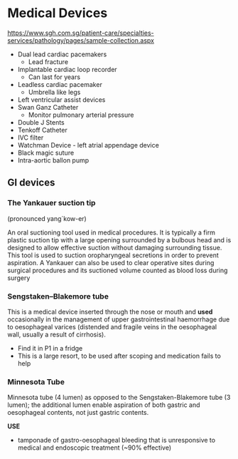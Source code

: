 # Medical Devices 

https://www.sgh.com.sg/patient-care/specialties-services/pathology/pages/sample-collection.aspx





- Dual lead cardiac pacemakers
  - Lead fracture
- Implantable cardiac loop recorder
  - Can last for years
- Leadless cardiac pacemaker
  - Umbrella like legs
- Left ventricular assist devices
- Swan Ganz Catheter
  - Monitor pulmonary arterial pressure
- Double J Stents
- Tenkoff Catheter
- IVC filter
- Watchman Device - left atrial appendage device
- Black magic suture
- Intra-aortic ballon pump



## GI devices

### The **Yankauer suction tip** 

(pronounced yang´kow-er)

An oral suctioning tool used in medical procedures. It is typically a firm plastic suction tip with a large opening surrounded by a bulbous head and is designed to allow effective suction without damaging surrounding tissue. This tool is used to suction oropharyngeal secretions in order to prevent aspiration. A Yankauer can also be used to clear operative sites during surgical procedures and its suctioned volume counted as blood loss during surgery

### **Sengstaken**–**Blakemore tube** 

This is a medical device inserted through the nose or mouth and **used** occasionally in the management of upper gastrointestinal haemorrhage due to oesophageal varices (distended and fragile veins in the oesophageal wall, usually a result of cirrhosis).

- Find it in P1 in a fridge
- This is a large resort, to be used after scoping and medication fails to help

### Minnesota Tube

Minnesota tube (4 lumen) as opposed to the Sengstaken-Blakemore tube (3 lumen); the additional lumen enable aspiration of both gastric and oesophageal contents, not just gastric contents.

**USE**

- tamponade of gastro-oesophageal bleeding that is unresponsive to medical and endoscopic treatment (~90% effective)

